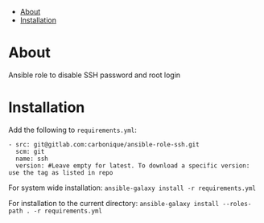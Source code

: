 - [About](#about)
- [Installation](#installation)

# About

Ansible role to disable SSH password and root login

# Installation

Add the following to `requirements.yml`:

```
- src: git@gitlab.com:carbonique/ansible-role-ssh.git
  scm: git
  name: ssh
  version: #Leave empty for latest. To download a specific version: use the tag as listed in repo
```

For system wide installation:
`ansible-galaxy install -r requirements.yml`

For installation to the current directory:
`ansible-galaxy install --roles-path . -r requirements.yml`


